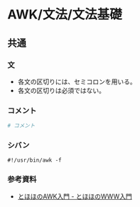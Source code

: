 # AWK/文法/文法基礎

## 共通

### 文

- 各文の区切りには、セミコロンを用いる。
- 各文の区切りは必須ではない。

### コメント

```awk
# コメント
```

### シバン

```text
#!/usr/bin/awk -f
```

### 参考資料

- [とほほのAWK入門 - とほほのWWW入門](https://www.tohoho-web.com/ex/awk.html)
